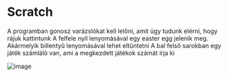 # Scratch

A programban gonosz varázslókat kell lelőni, amit úgy tudunk elérni, hogy rájuk kattintunk
A felfele nyíl lenyomásával egy easter egg jelenik meg. Akármelyik billentyű lenyomásával lehet eltűntetni
A bal felső sarokban egy játék számláló van, ami a megkezdett játékok számát írja ki

![image](https://user-images.githubusercontent.com/61757965/75814440-0a70e280-5d92-11ea-80e8-f89090362798.png)
